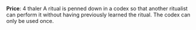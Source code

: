 **Price**: 4 thaler
A ritual is penned down in a codex so that another ritualist can perform it without having previously learned the ritual. The codex can only be used once.
